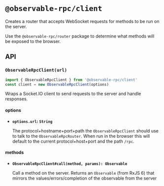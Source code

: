 # `@observable-rpc/client`

Creates a router that accepts WebSocket requests for methods to be run on the server.

Use the `@observable-rpc/router` package to determine what methods will be exposed to the browser.

## API

### `ObservableRpcClient(url)`

```js
import { ObservableRpcClient } from '@observable-rpc/client'
const client = new ObservableRpcClient(options)
```

Wraps a Socket.IO client to send requests to the server and handle responses.

#### options
- **`options.url`: `String`**

  The protocol+hostname+port+path the `ObservableRpcClient` should use to talk to the `ObservableRpcRouter`. When run in the browser this will default to the current protocol+host+port and the path `/rpc`.

#### methods
- **`ObservableRpcClient#call(method, params): Observable`**

  Call a method on the server. Returns an `Observable` (from RxJS 6) that mirrors the values/errors/completion of the observable from the server
